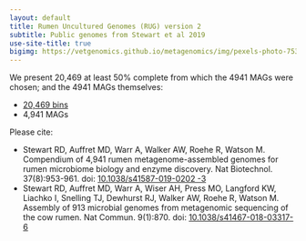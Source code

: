 ```yaml
---
layout: default
title: Rumen Uncultured Genomes (RUG) version 2
subtitle: Public genomes from Stewart et al 2019
use-site-title: true
bigimg: https://vetgenomics.github.io/metagenomics/img/pexels-photo-753868.25.jpg
---
```


We present 20,469 at least 50% complete from which the 4941 MAGs were chosen; and the 4941 MAGs themselves:

* [20,469 bins](bins_table_sorted_plus_urls.md)
* 4,941 MAGs

Please cite:

* Stewart RD, Auffret MD, Warr A, Walker AW, Roehe R, Watson M. Compendium of 4,941 rumen metagenome-assembled genomes for rumen microbiome biology and enzyme discovery. Nat Biotechnol. 37(8):953-961. doi: [10.1038/s41587-019-0202
-3](https://dx.doi.org/[10.1038/s41587-019-0202-3)
* Stewart RD, Auffret MD, Warr A, Wiser AH, Press MO, Langford KW, Liachko I, Snelling TJ, Dewhurst RJ, Walker AW, Roehe R, Watson M. Assembly of 913 microbial genomes from metagenomic sequencing of the cow rumen. Nat Commun. 9(1):870. doi: [10.1038/s41467-018-03317-6](https://dx.doi.org/10.1038/s41467-018-03317-6)


